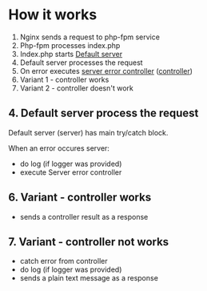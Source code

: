 # How it works

1. Nginx sends a request to php-fpm service
2. Php-fpm processes index.php
3. Index.php starts [Default server](https://github.com/Romchik38/server/blob/master/src/Servers/Http/DefaultServer.php)
4. Default server processes the request
5. On error executes [server error controller](./02-server-error-controller.md) ([controller](https://github.com/Romchik38/server/blob/master/src/Controllers/Controller.php))
6. Variant 1 - controller works
7. Variant 2 - controller doesn't work

## 4. Default server process the request

Default server (server) has main try/catch block.

When an error occures server:

- do log (if logger was provided)
- execute Server error controller

## 6. Variant - controller works

- sends a controller result as a response

## 7. Variant - controller not works

- catch error from controller
- do log (if logger was provided)
- sends a plain text message as a response
